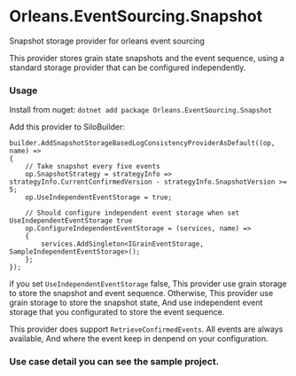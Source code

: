 # Orleans.EventSourcing.Snapshot
Snapshot storage provider for orleans event sourcing

This provider stores grain state snapshots and the event sequence, using a standard storage provider that can be configured independently.

### Usage
Install from nuget:
`dotnet add package Orleans.EventSourcing.Snapshot`

Add this provider to SiloBuilder:

    builder.AddSnapshotStorageBasedLogConsistencyProviderAsDefault((op, name) => 
    {
        // Take snapshot every five events
        op.SnapshotStrategy = strategyInfo => strategyInfo.CurrentConfirmedVersion - strategyInfo.SnapshotVersion >= 5;
        op.UseIndependentEventStorage = true;

        // Should configure independent event storage when set UseIndependentEventStorage true
        op.ConfigureIndependentEventStorage = (services, name) =>
        {
            services.AddSingleton<IGrainEventStorage, SampleIndependentEventStorage>();
        };
    });
        
if you set `UseIndependentEventStorage` false, This provider use grain storage to store the snapshot and event sequence. Otherwise, This provider use grain storage to store the snapshot state, And use independent event storage that you configurated to store the event sequence.

This provider does support `RetrieveConfirmedEvents`. All events are always available, And where the event keep in denpend on your configuration.

### Use case detail you can see the sample project.
